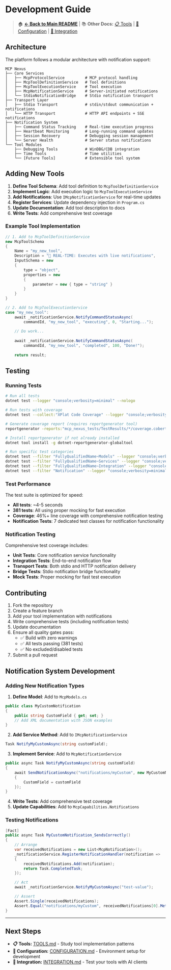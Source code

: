 # Development Guide

> 🏠 **[← Back to Main README](../README.md)** | 📚 **Other Docs:** [📋 Tools](TOOLS.md) | [🔧 Configuration](CONFIGURATION.md) | [🤖 Integration](INTEGRATION.md)

## Architecture

The platform follows a modular architecture with notification support:

```
MCP Nexus
├── Core Services
│   ├── McpProtocolService         # MCP protocol handling
│   ├── McpToolDefinitionService   # Tool definitions
│   ├── McpToolExecutionService    # Tool execution
│   ├── McpNotificationService     # Server-initiated notifications
│   └── StdioNotificationBridge    # Stdio notification transport
├── Transport Layer
│   ├── Stdio Transport            # stdin/stdout communication + notifications
│   └── HTTP Transport             # HTTP API endpoints + SSE notifications
├── Notification System
│   ├── Command Status Tracking    # Real-time execution progress
│   ├── Heartbeat Monitoring       # Long-running command updates
│   ├── Session Recovery           # Debugging session management
│   └── Server Health              # Server status notifications
└── Tool Modules
    ├── Debugging Tools            # WinDBG/CDB integration
    ├── Time Tools                 # Time utilities
    └── [Future Tools]             # Extensible tool system
```

## Adding New Tools

1. **Define Tool Schema**: Add tool definition to `McpToolDefinitionService`
2. **Implement Logic**: Add execution logic to `McpToolExecutionService`  
3. **Add Notifications**: Use `IMcpNotificationService` for real-time updates
4. **Register Services**: Update dependency injection in `Program.cs`
5. **Update Documentation**: Add tool description to docs
6. **Write Tests**: Add comprehensive test coverage

### Example Tool Implementation

```csharp
// 1. Add to McpToolDefinitionService
new McpToolSchema
{
    Name = "my_new_tool",
    Description = "📡 REAL-TIME: Executes with live notifications",
    InputSchema = new
    {
        type = "object",
        properties = new
        {
            parameter = new { type = "string" }
        }
    }
}

// 2. Add to McpToolExecutionService
case "my_new_tool":
    await _notificationService.NotifyCommandStatusAsync(
        commandId, "my_new_tool", "executing", 0, "Starting...");
    
    // Do work...
    
    await _notificationService.NotifyCommandStatusAsync(
        commandId, "my_new_tool", "completed", 100, "Done!");
    
    return result;
```

## Testing

### Running Tests

```bash
# Run all tests
dotnet test --logger "console;verbosity=minimal" --nologo

# Run tests with coverage
dotnet test --collect:"XPlat Code Coverage" --logger "console;verbosity=minimal" --nologo

# Generate coverage report (requires reportgenerator tool)
reportgenerator -reports:"mcp_nexus_tests/TestResults/*/coverage.cobertura.xml" -targetdir:"CoverageReport" -reporttypes:Html

# Install reportgenerator if not already installed
dotnet tool install -g dotnet-reportgenerator-globaltool

# Run specific test categories
dotnet test --filter "FullyQualifiedName~Models" --logger "console;verbosity=minimal" --nologo
dotnet test --filter "FullyQualifiedName~Services" --logger "console;verbosity=minimal" --nologo
dotnet test --filter "FullyQualifiedName~Integration" --logger "console;verbosity=minimal" --nologo
dotnet test --filter "Notification" --logger "console;verbosity=minimal" --nologo
```

### Test Performance

The test suite is optimized for speed:
- **All tests**: ~4-5 seconds
- **381 tests**: All using proper mocking for fast execution
- **Coverage**: 46%+ line coverage with comprehensive notification testing
- **Notification Tests**: 7 dedicated test classes for notification functionality

### Notification Testing

Comprehensive test coverage includes:
- **Unit Tests**: Core notification service functionality
- **Integration Tests**: End-to-end notification flow
- **Transport Tests**: Both stdio and HTTP notification delivery
- **Bridge Tests**: Stdio notification bridge functionality
- **Mock Tests**: Proper mocking for fast test execution

## Contributing

1. Fork the repository
2. Create a feature branch
3. Add your tool implementation with notifications
4. Write comprehensive tests (including notification tests)
5. Update documentation
6. Ensure all quality gates pass:
   - ✅ Build with zero warnings
   - ✅ All tests passing (381 tests)
   - ✅ No excluded/disabled tests
7. Submit a pull request

## Notification System Development

### Adding New Notification Types

1. **Define Model**: Add to `McpModels.cs`
```csharp
public class MyCustomNotification
{
    public string CustomField { get; set; }
    // Add XML documentation with JSON examples
}
```

2. **Add Service Method**: Add to `IMcpNotificationService`
```csharp
Task NotifyMyCustomAsync(string customField);
```

3. **Implement Service**: Add to `McpNotificationService`
```csharp
public async Task NotifyMyCustomAsync(string customField)
{
    await SendNotificationAsync("notifications/myCustom", new MyCustomNotification
    {
        CustomField = customField
    });
}
```

4. **Write Tests**: Add comprehensive test coverage
5. **Update Capabilities**: Add to `McpCapabilities.Notifications`

### Testing Notifications

```csharp
[Fact]
public async Task MyCustomNotification_SendsCorrectly()
{
    // Arrange
    var receivedNotifications = new List<McpNotification>();
    _notificationService.RegisterNotificationHandler(notification =>
    {
        receivedNotifications.Add(notification);
        return Task.CompletedTask;
    });

    // Act
    await _notificationService.NotifyMyCustomAsync("test-value");

    // Assert
    Assert.Single(receivedNotifications);
    Assert.Equal("notifications/myCustom", receivedNotifications[0].Method);
}
```

---

## Next Steps

- **📋 Tools:** [TOOLS.md](TOOLS.md) - Study tool implementation patterns
- **🔧 Configuration:** [CONFIGURATION.md](CONFIGURATION.md) - Environment setup for development
- **🤖 Integration:** [INTEGRATION.md](INTEGRATION.md) - Test your tools with AI clients
